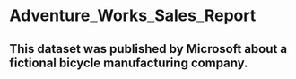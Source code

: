 # Adventure_Works_Sales_Report

## This dataset was published by Microsoft about a fictional bicycle manufacturing company. 
